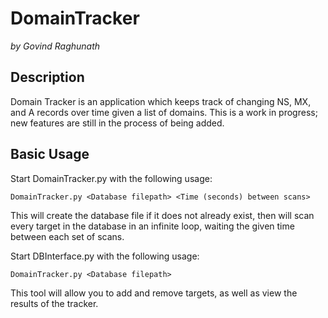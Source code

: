 DomainTracker
=============
_by Govind Raghunath_

Description
-----------

Domain Tracker is an application which keeps track of changing NS, MX, and A records over time given a list of domains.
This is a work in progress; new features are still in the process of being added.

Basic Usage
-----------

Start DomainTracker.py with the following usage:

    DomainTracker.py <Database filepath> <Time (seconds) between scans>

This will create the database file if it does not already exist, then will scan every target in the database in an infinite loop, waiting the given time between each set of scans.

Start DBInterface.py with the following usage:

    DomainTracker.py <Database filepath>

This tool will allow you to add and remove targets, as well as view the results of the tracker.
